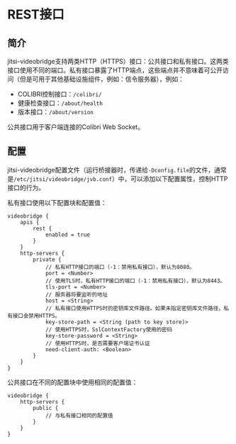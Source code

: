 # REST接口

## 简介

jitsi-videobridge支持两类HTTP（HTTPS）接口：公共接口和私有接口。这两类接口使用不同的端口。私有接口暴露了HTTP端点，这些端点并不意味着可公开访问（但是可用于其他基础设施组件，例如：信令服务器），例如：
+ COLIBRI控制接口：`/colibri/`
+ 健康检查接口：`/about/health`
+ 版本接口：`/about/version`

公共接口用于客户端连接的Colibri Web Socket。

## 配置

jitsi-videobridge配置文件（运行桥接器时，传递给`-Dconfig.file`的文件，通常是`/etc/jitsi/videobridge/jvb.conf`）中，可以添加以下配置属性，控制HTTP接口的行为。

私有接口使用以下配置块和配置值：

```hocon
videobridge {
    apis {
        rest {
            enabled = true
        }
    }
    http-servers {
        private {
            // 私有HTTP接口的端口（-1：禁用私有接口），默认为8080。
            port = <Number>
            // 使用TLS时，私有HTTP接口的端口（-1：禁用私有接口），默认为8443。
            tls-port = <Number>
            // 服务器将要监听的地址
            host = <String>
            // 私有接口使用HTTPS时的密钥库文件路径。如果未指定密钥库文件路径，私有接口会禁用HTTPS。
            key-store-path = <String (path to key store)>
            // 使用HTTPS时，SslContextFactory使用的密码
            key-store-password = <String>
            // 使用HTTPS时，是否需要客户端证书认证
            need-client-auth: <Boolean>
        }
    }
}
```

公共接口在不同的配置块中使用相同的配置值：

```hocon
videobridge {
    http-servers {
        public {
            // 与私有接口相同的配置值
        }
    }
}
```
